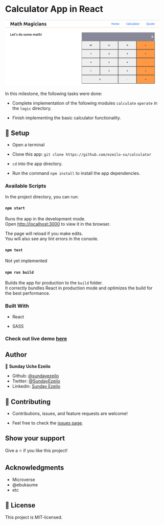 # Calculator App in React

![Calculator page](calculator.png)

In this milestone, the following tasks were done:

- Complete implementation of the following modules ```calculate``` ```operate``` in the ```logic``` directory.

- Finish implementing the basic calculator functionality.


## 📝 Setup

 - Open a terminal
 
 - Clone this app: 
        ```
        git clone https://github.com/ezeilo-su/calculator
        ```

- ```cd``` into the app directory.

- Run the command ```npm install``` to install the app dependencies.


### Available Scripts

In the project directory, you can run:

#### `npm start`

Runs the app in the development mode.\
Open [http://localhost:3000](http://localhost:3000) to view it in the browser.

The page will reload if you make edits.\
You will also see any lint errors in the console.

#### `npm test`

Not yet implemented

#### `npm run build`

Builds the app for production to the `build` folder.\
It correctly bundles React in production mode and optimizes the build for the best performance.


### Built With

-	React

- SASS    

### Check out live demo [here](https://calculator-milestone.herokuapp.com/)


## Author

👤 **Sunday Uche Ezeilo**

- Github: [@sundayezeilo](https://github.com/ezeilo-su)
- Twitter: [@SundayEzeilo](https://twitter.com/SundayEzeilo)
- Linkedin: [Sunday Ezeilo](https://www.linkedin.com/in/sundayezeilo/)

## 🤝 Contributing

- Contributions, issues, and feature requests are welcome!

- Feel free to check the [issues page](https://github.com/ezeilo-su/calculator/issues).

## Show your support

Give a ⭐️ if you like this project!


## Acknowledgments

- Microverse
- @ebukaume
- etc

## 📝 License

This project is MIT-licensed.
